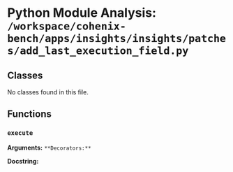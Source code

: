 # Python Module Analysis: `/workspace/cohenix-bench/apps/insights/insights/patches/add_last_execution_field.py`

## Classes

No classes found in this file.


## Functions

### `execute`
**Arguments:** ``
**Decorators:** ``

**Docstring:**
```

```

